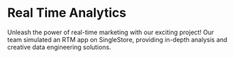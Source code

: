 # Real Time Analytics
Unleash the power of real-time marketing with our exciting project! Our team simulated an RTM app on SingleStore, providing in-depth analysis and creative data engineering solutions. 
